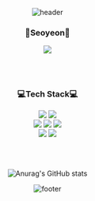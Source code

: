 <!--
**zerordxz/zerordxz** is a ✨ _special_ ✨ repository because its `README.md` (this file) appears on your GitHub profile.

Here are some ideas to get you started:

- 🔭 I’m currently working on ...
- 🌱 I’m currently learning ...
- 👯 I’m looking to collaborate on ...
- 🤔 I’m looking for help with ...
- 💬 Ask me about ...
- 📫 How to reach me: ...
- 😄 Pronouns: ...
- ⚡ Fun fact: ...
-->


<div align=center>

![header](https://capsule-render.vercel.app/api?type=waving&color=gradient&height=250&section=header&text=Coding%20Seoyeon😊&fontSize=50)

### 🤍Seoyeon🤍

<a href="https://www.instagram.com/zerordxz/">
    <img 
        src="http://img.shields.io/badge/-Instagram-E4405F?style=flat&logoColor=white&logo=Instagram&link=https://www.Instagram.com/zerordxz/"
        style="height : auto; margin-left : 10px; margin-right : 10px;"/>
</a>

<br/><br/>

### 💻Tech Stack💻

<img src="https://img.shields.io/badge/Python-3776AB?style=flat-square&logo=Python&logoColor=white"/>
<img src="https://img.shields.io/badge/C-A8B9CC?style=flat-square&logo=C&logoColor=white"/>
    <br/>
<img src="https://img.shields.io/badge/html5-E34F26?style=flat-square&logo=html5&logoColor=white"/>
<img src="https://img.shields.io/badge/css-1572B6?style=flat-square&logo=css3&logoColor=white"/>
<img src="https://img.shields.io/badge/JavaScript-F7DF1E?style=flat-square&logo=JavaScript&logoColor=black"/>
    <br/>
<img src="https://img.shields.io/badge/Django-092E20?style=flat-square&logo=Django&logoColor=white"/>
<img src="https://img.shields.io/badge/Bootstrap-7952B3?style=flat-square&logo=Bootstrap&logoColor=white"/>

<br/><br/>
  
![Anurag's GitHub stats](https://github-readme-stats.vercel.app/api?username=zerordxz&show_icons=true&theme=graywhite)

![footer](https://capsule-render.vercel.app/api?type=waving&color=gradient&height=250&section=footer&text=&fontSize=80)
  
</div>
